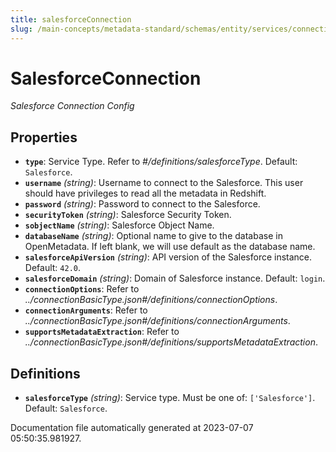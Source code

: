 ```yaml
---
title: salesforceConnection
slug: /main-concepts/metadata-standard/schemas/entity/services/connections/database/salesforceconnection
---
```


# SalesforceConnection

*Salesforce Connection Config*

## Properties

- **`type`**: Service Type. Refer to *#/definitions/salesforceType*. Default: `Salesforce`.
- **`username`** *(string)*: Username to connect to the Salesforce. This user should have privileges to read all the metadata in Redshift.
- **`password`** *(string)*: Password to connect to the Salesforce.
- **`securityToken`** *(string)*: Salesforce Security Token.
- **`sobjectName`** *(string)*: Salesforce Object Name.
- **`databaseName`** *(string)*: Optional name to give to the database in OpenMetadata. If left blank, we will use default as the database name.
- **`salesforceApiVersion`** *(string)*: API version of the Salesforce instance. Default: `42.0`.
- **`salesforceDomain`** *(string)*: Domain of Salesforce instance. Default: `login`.
- **`connectionOptions`**: Refer to *../connectionBasicType.json#/definitions/connectionOptions*.
- **`connectionArguments`**: Refer to *../connectionBasicType.json#/definitions/connectionArguments*.
- **`supportsMetadataExtraction`**: Refer to *../connectionBasicType.json#/definitions/supportsMetadataExtraction*.
## Definitions

- **`salesforceType`** *(string)*: Service type. Must be one of: `['Salesforce']`. Default: `Salesforce`.


Documentation file automatically generated at 2023-07-07 05:50:35.981927.
